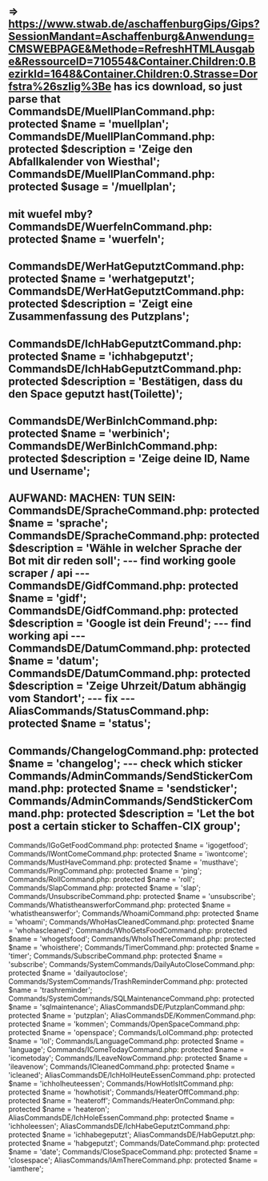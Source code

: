 => https://www.stwab.de/aschaffenburgGips/Gips?SessionMandant=Aschaffenburg&Anwendung=CMSWEBPAGE&Methode=RefreshHTMLAusgabe&RessourceID=710554&Container.Children:0.BezirkId=1648&Container.Children:0.Strasse=Dorfstra%26szlig%3Be
has ics download, so just parse that
CommandsDE/MuellPlanCommand.php:    protected $name = 'muellplan';
CommandsDE/MuellPlanCommand.php:    protected $description = 'Zeige den Abfallkalender von Wiesthal';
CommandsDE/MuellPlanCommand.php:    protected $usage = '/muellplan';
---
mit wuefel mby?
CommandsDE/WuerfelnCommand.php:    protected $name = 'wuerfeln';
---
CommandsDE/WerHatGeputztCommand.php:    protected $name = 'werhatgeputzt';
CommandsDE/WerHatGeputztCommand.php:    protected $description = 'Zeigt eine Zusammenfassung des Putzplans';
--
CommandsDE/IchHabGeputztCommand.php:    protected $name = 'ichhabgeputzt';
CommandsDE/IchHabGeputztCommand.php:    protected $description = 'Bestätigen, dass du den Space geputzt hast(Toilette)';
---
CommandsDE/WerBinIchCommand.php:    protected $name = 'werbinich';
CommandsDE/WerBinIchCommand.php:    protected $description = 'Zeige deine ID, Name und Username';
---
AUFWAND: MACHEN: TUN SEIN:
CommandsDE/SpracheCommand.php:    protected $name = 'sprache';
CommandsDE/SpracheCommand.php:    protected $description = 'Wähle in welcher Sprache der Bot mit dir reden soll';
--- find working goole scraper / api ---
CommandsDE/GidfCommand.php:    protected $name = 'gidf';
CommandsDE/GidfCommand.php:    protected $description = 'Google ist dein Freund';
--- find working api ---
CommandsDE/DatumCommand.php:    protected $name = 'datum';
CommandsDE/DatumCommand.php:    protected $description = 'Zeige Uhrzeit/Datum abhängig vom Standort';
--- fix ---
AliasCommands/StatusCommand.php:    protected $name = 'status'; 
---
Commands/ChangelogCommand.php:    protected $name = 'changelog';
--- check which sticker
Commands/AdminCommands/SendStickerCommand.php:    protected $name = 'sendsticker';
Commands/AdminCommands/SendStickerCommand.php:    protected $description = 'Let the bot post a certain sticker to Schaffen-CIX group';
---
Commands/IGoGetFoodCommand.php:    protected $name = 'igogetfood';
Commands/IWontComeCommand.php:    protected $name = 'iwontcome';
Commands/MustHaveCommand.php:    protected $name = 'musthave';
Commands/PingCommand.php:    protected $name = 'ping';
Commands/RollCommand.php:    protected $name = 'roll';
Commands/SlapCommand.php:    protected $name = 'slap';
Commands/UnsubscribeCommand.php:    protected $name = 'unsubscribe';
Commands/WhatistheanswerforCommand.php:    protected $name = 'whatistheanswerfor';
Commands/WhoamiCommand.php:    protected $name = 'whoami';
Commands/WhoHasCleanedCommand.php:    protected $name = 'whohascleaned';
Commands/WhoGetsFoodCommand.php:    protected $name = 'whogetsfood';
Commands/WhoIsThereCommand.php:    protected $name = 'whoisthere';
Commands/TimerCommand.php:    protected $name = 'timer';
Commands/SubscribeCommand.php:    protected $name = 'subscribe';
Commands/SystemCommands/DailyAutoCloseCommand.php:    protected $name = 'dailyautoclose';
Commands/SystemCommands/TrashReminderCommand.php:    protected $name = 'trashreminder';
Commands/SystemCommands/SQLMaintenanceCommand.php:    protected $name = 'sqlmaintenance';
AliasCommandsDE/PutzplanCommand.php:    protected $name = 'putzplan';
AliasCommandsDE/KommenCommand.php:    protected $name = 'kommen';
Commands/OpenSpaceCommand.php:    protected $name = 'openspace';
Commands/LolCommand.php:    protected $name = 'lol';
Commands/LanguageCommand.php:    protected $name = 'language';
Commands/IComeTodayCommand.php:    protected $name = 'icometoday';
Commands/ILeaveNowCommand.php:    protected $name = 'ileavenow';
Commands/ICleanedCommand.php:    protected $name = 'icleaned';
AliasCommandsDE/IchHolHeuteEssenCommand.php:    protected $name = 'ichholheuteessen';
Commands/HowHotIsItCommand.php:    protected $name = 'howhotisit';
Commands/HeaterOffCommand.php:    protected $name = 'heateroff';
Commands/HeaterOnCommand.php:    protected $name = 'heateron';
AliasCommandsDE/IchHoleEssenCommand.php:    protected $name = 'ichholeessen';
AliasCommandsDE/IchHabeGeputztCommand.php:    protected $name = 'ichhabegeputzt';
AliasCommandsDE/HabGeputzt.php:    protected $name = 'habgeputzt';
Commands/DateCommand.php:    protected $name = 'date';
Commands/CloseSpaceCommand.php:    protected $name = 'closespace';
AliasCommands/IAmThereCommand.php:    protected $name = 'iamthere';
